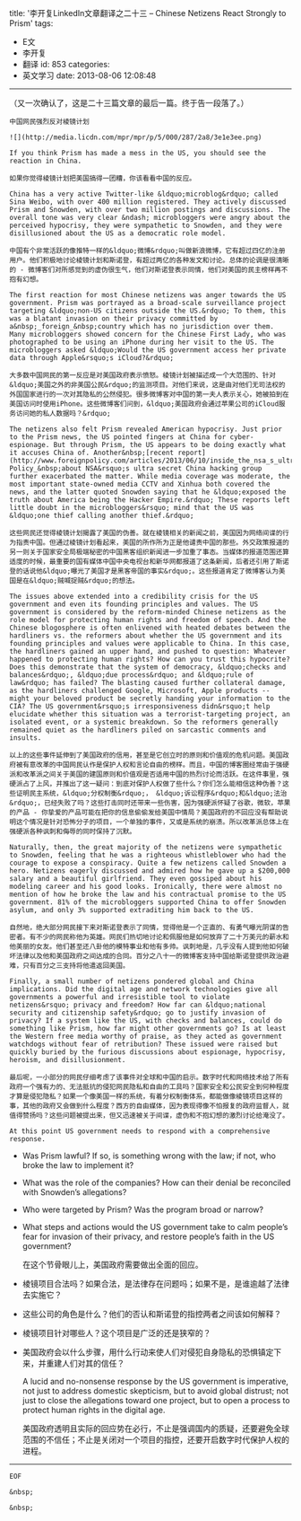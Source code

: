 title: '李开复LinkedIn文章翻译之二十三 – Chinese Netizens React Strongly to Prism'
tags:
  - E文
  - 李开复
  - 翻译
id: 853
categories:
  - 英文学习
date: 2013-08-06 12:08:48
---

（又一次确认了，这是二十三篇文章的最后一篇。终于告一段落了。）

	中国网民强烈反对棱镜计划

	![](http://media.licdn.com/mpr/mpr/p/5/000/287/2a8/3e1e3ee.png)

	If you think Prism has made a mess in the US, you should see the reaction in China.

	如果你觉得棱镜计划把美国搞得一团糟，你该看看中国的反应。

	China has a very active Twitter-like &ldquo;microblog&rdquo; called Sina Weibo, with over 400 million registered. They actively discussed Prism and Snowden, with over two million postings and discussions. The overall tone was very clear &ndash; microbloggers were angry about the perceived hypocrisy, they were sympathetic to Snowden, and they were disillusioned about the US as a democratic role model.

	中国有个非常活跃的像推特一样的&ldquo;微博&rdquo;叫做新浪微博，它有超过四亿的注册用户。他们积极地讨论棱镜计划和斯诺登，有超过两亿的各种发文和讨论。总体的论调是很清晰的 - 微博客们对所感觉到的虚伪很生气，他们对斯诺登表示同情，他们对美国的民主榜样再不抱有幻想。

	The first reaction for most Chinese netizens was anger towards the US government. Prism was portrayed as a broad-scale surveillance project targeting &ldquo;non-US citizens outside the US.&rdquo; To them, this was a blatant invasion on their privacy committed by a&nbsp;_foreign_&nbsp;country which has no jurisdiction over them. Many microbloggers showed concern for the Chinese First Lady, who was photographed to be using an iPhone during her visit to the US. The microbloggers asked &ldquo;Would the US government access her private data through Apple&rsquo;s iCloud?&rdquo;

	大多数中国网民的第一反应是对美国政府表示愤怒。棱镜计划被描述成一个大范围的、针对&ldquo;美国之外的非美国公民&rdquo;的监测项目。对他们来说，这是由对他们无司法权的外国国家进行的一次对其隐私的公然侵犯。很多微博客对中国的第一夫人表示关心，她被拍到在美国访问时使用iPhone。这些微博客们问到，&ldquo;美国政府会通过苹果公司的iCloud服务访问她的私人数据吗？&rdquo;

	The netizens also felt Prism revealed American hypocrisy. Just prior to the Prism news, the US pointed fingers at China for cyber-espionage. But through Prism, the US appears to be doing exactly what it accuses China of. Another&nbsp;[recent report](http://www.foreignpolicy.com/articles/2013/06/10/inside_the_nsa_s_ultra_secret_china_hacking_group)&nbsp;by&nbsp;_Foreign Policy_&nbsp;about NSA&rsquo;s ultra secret China hacking group further exacerbated the matter. While media coverage was moderate, the most important state-owned media CCTV and Xinhua both covered the news, and the latter quoted Snowden saying that he &ldquo;exposed the truth about America being the Hacker Empire.&rdquo; These reports left little doubt in the microbloggers&rsquo; mind that the US was &ldquo;one thief calling another thief.&rdquo;

	这些网民还觉得棱镜计划揭露了美国的伪善。就在棱镜相关的新闻之前，美国因为网络间谍的行为指责中国。但通过棱镜计划看起来，美国的所作所为正是他谴责中国的那些。外交政策报道的另一则关于国家安全局极端秘密的中国黑客组织新闻进一步加重了事态。当媒体的报道范围还算适度的时候，最重要的国有媒体中国中央电视台和新华网都报道了这条新闻，后者还引用了斯诺登的话说他&ldquo;曝光了美国才是黑客帝国的事实&rdquo;。这些报道肯定了微博客认为美国是在&ldquo;贼喊捉贼&rdquo;的想法。

	The issues above extended into a credibility crisis for the US government and even its founding principles and values. The US government is considered by the reform-minded Chinese netizens as the role model for protecting human rights and freedom of speech. And the Chinese blogosphere is often enlivened with heated debates between the hardliners vs. the reformers about whether the US government and its founding principles and values were applicable to China. In this case, the hardliners gained an upper hand, and pushed to question: Whatever happened to protecting human rights? How can you trust this hypocrite? Does this demonstrate that the system of democracy, &ldquo;checks and balances&rdquo;, &ldquo;due process&rdquo; and &ldquo;rule of law&rdquo; has failed? The blasting caused further collateral damage, as the hardliners challenged Google, Microsoft, Apple products -- might your beloved product be secretly handing your information to the CIA? The US government&rsquo;s irresponsiveness didn&rsquo;t help elucidate whether this situation was a terrorist-targeting project, an isolated event, or a systemic breakdown. So the reformers generally remained quiet as the hardliners piled on sarcastic comments and insults.

	以上的这些事件延伸到了美国政府的信用，甚至是它创立时的原则和价值观的危机问题。美国政府被有意改革的中国网民认作是保护人权和言论自由的榜样。而且，中国的博客圈经常由于强硬派和改革派之间关于美国的建国原则和价值观是否适用中国的热烈讨论而活跃。在这件事里，强硬派占了上风，并推出了这一疑问：到底对保护人权做了些什么？你们怎么能相信这种伪善？这些证明民主系统，&ldquo;分权制衡&rdquo;， &ldquo;诉讼程序&rdquo;和&ldquo;法治&rdquo;，已经失败了吗？这些打击同时还带来一些伤害，因为强硬派怀疑了谷歌，微软，苹果的产品 - 你挚爱的产品可能在把你的信息偷偷发给美国中情局？美国政府的不回应没有帮助说明这个情况是针对恐怖分子的项目，一个单独的事件，又或是系统的崩溃。所以改革派总体上在强硬派各种讽刺和侮辱的同时保持了沉默。

	Naturally, then, the great majority of the netizens were sympathetic to Snowden, feeling that he was a righteous whistleblower who had the courage to expose a conspiracy. Quite a few netizens called Snowden a hero. Netizens eagerly discussed and admired how he gave up a $200,000 salary and a beautiful girlfriend. They even gossiped about his modeling career and his good looks. Ironically, there were almost no mention of how he broke the law and his contractual promise to the US government. 81% of the microbloggers supported China to offer Snowden asylum, and only 3% supported extraditing him back to the US.

	自然地，绝大部分网民接下来对斯诺登表示了同情，觉得他是一个正直的、有勇气曝光阴谋的告密者。有不少的网民称他为英雄。网民们热切地讨论和佩服他是如何放弃了二十万美元的薪水和他美丽的女友。他们甚至还八卦他的模特事业和他有多帅。讽刺地是，几乎没有人提到他如何破坏法律以及他和美国政府之间达成的合同。百分之八十一的微博客支持中国给斯诺登提供政治避难，只有百分之三支持将他遣返回美国。

	Finally, a small number of netizens pondered global and China implications. Did the digital age and network technologies give all governments a powerful and irresistible tool to violate netizens&rsquo; privacy and freedom? How far can &ldquo;national security and citizenship safety&rdquo; go to justify invasion of privacy? If a system like the US, with checks and balances, could do something like Prism, how far might other governments go? Is at least the Western free media worthy of praise, as they acted as government watchdogs without fear of retribution? These issued were raised but quickly buried by the furious discussions about espionage, hypocrisy, heroism, and disillusionment.

	最后呢，一小部分的网民仔细考虑了该事件对全球和中国的启示。数字时代和网络技术给了所有政府一个强有力的、无法抵抗的侵犯网民隐私和自由的工具吗？国家安全和公民安全到何种程度才算是侵犯隐私？如果一个像美国一样的系统，有着分权制衡体系，都能做像棱镜项目这样的事，其他的政府又会做到什么程度？西方的自由媒体，因为表现得像不怕报复的政府监督人，就值得赞扬吗？这些问题被提出来，但又迅速被关于间谍，虚伪和不抱幻想的激烈讨论给淹没了。

	At this point US government needs to respond with a comprehensive response.

*   Was Prism lawful? If so, is something wrong with the law; if not, who broke the law to implement it?
*   What was the role of the companies? How can their denial be reconciled with Snowden&rsquo;s allegations?
*   Who were targeted by Prism? Was the program broad or narrow?
*   What steps and actions would the US government take to calm people&rsquo;s fear for invasion of their privacy, and restore people&rsquo;s faith in the US government?

	在这个节骨眼儿上，美国政府需要做出全面的回应。

*   棱镜项目合法吗？如果合法，是法律存在问题吗；如果不是，是谁逾越了法律去实施它？
*   这些公司的角色是什么？他们的否认和斯诺登的指控两者之间该如何解释？
*   棱镜项目针对哪些人？这个项目是广泛的还是狭窄的？
*   美国政府会以什么步骤，用什么行动来使人们对侵犯自身隐私的恐惧镇定下来，并重建人们对其的信任？

	A lucid and no-nonsense response by the US government is imperative, not just to address domestic skepticism, but to avoid global distrust; not just to close the allegations toward one project, but to open a process to protect human rights in the digital age.

	美国政府透明且实际的回应势在必行，不止是强调国内的质疑，还要避免全球范围的不信任；不止是关闭对一个项目的指控，还要开启数字时代保护人权的进程。

* * *

	EOF

	&nbsp;

	&nbsp;
